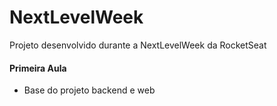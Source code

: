 # NextLevelWeek

Projeto desenvolvido durante a NextLevelWeek da RocketSeat

#### Primeira Aula

- Base do projeto backend e web

